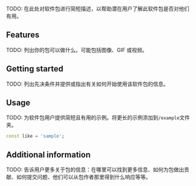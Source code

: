 <!-- 
这个 README 描述了这个包。如果您将此包发布到 pub.dev，则此 README 的内容将显示在您的包的登录页面上。

有关如何编写好的包 README 的信息，请参阅指南
[writing package pages](https://dart.dev/guides/libraries/writing-package-pages). 

有关开发包的一般信息，请参阅 Dart 指南
[creating packages](https://dart.dev/guides/libraries/create-library-packages)
和 Flutter 指南
[developing packages and plugins](https://flutter.dev/developing-packages). 
-->

TODO: 在此处对软件包进行简短描述，以帮助潜在用户了解此软件包是否对他们有用。

## Features

TODO: 列出你的包可以做什么。可能包括图像、GIF 或视频。

## Getting started

TODO: 列出先决条件并提供或指出有关如何开始使用该软件包的信息。

## Usage

TODO: 为软件包用户提供简短且有用的示例。将更长的示例添加到`/example`文件夹。 

```dart
const like = 'sample';
```

## Additional information

TODO: 告诉用户更多关于包的信息：在哪里可以找到更多信息、如何为包做出贡献、如何提交问题、他们可以从包作者那里得到什么响应等等。
